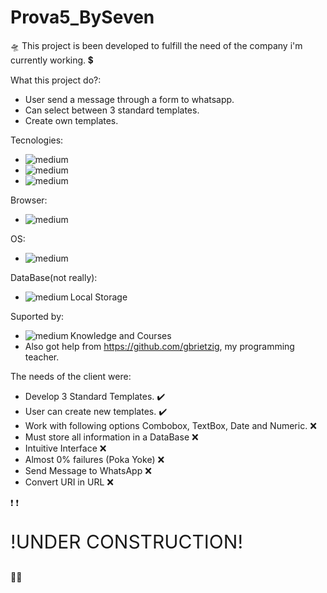 # Prova5_BySeven

:flying_saucer:
This project is been developed to fulfill the need of the company i'm currently working. :heavy_dollar_sign:

What this project do?:
  - User send a message through a form to whatsapp.
  - Can select between 3 standard templates.
  - Create own templates.


Tecnologies:
  - <img align="left" alt="medium" src="https://img.shields.io/badge/HTML5-E34F26?style=for-the-badge&logo=html5&logoColor=white"/>
  - <img align="left" alt="medium" src="https://img.shields.io/badge/CSS3-1572B6?style=for-the-badge&logo=css3&logoColor=white"/>
  - <img align='left' alt='medium' src='https://img.shields.io/badge/JavaScript-323330?style=for-the-badge&logo=javascript&logoColor=F7DF1E'/>
  
  
Browser:
  - <img align='left' alt='medium' src='https://img.shields.io/badge/Google_chrome-4285F4?style=for-the-badge&logo=Google-chrome&logoColor=white'/>


OS:
  - <img align='left' alt='medium' src='https://img.shields.io/badge/Windows-0078D6?style=for-the-badge&logo=windows&logoColor=white'/>


DataBase(not really):
  - <img align='left' alt='medium' src='https://img.shields.io/badge/Google_chrome-4285F4?style=for-the-badge&logo=Google-chrome&logoColor=white'/> Local Storage
  
Suported by:
  - <img align='left' alt='medium' src='https://img.shields.io/badge/Udemy-EC5252?style=for-the-badge&logo=Udemy&logoColor=white'/> Knowledge and Courses
  - Also got help from https://github.com/gbrietzig, my programming teacher.
  
  
The needs of the client were:
  - Develop 3 Standard Templates. :heavy_check_mark:
  - User can create new templates. :heavy_check_mark:
  - Work with following options Combobox, TextBox, Date and Numeric. :x:
  - Must store all information in a DataBase :x:
  - Intuitive Interface :x:
  - Almost 0% failures (Poka Yoke) :x:
  - Send Message to WhatsApp :x:
  - Convert URI in URL :x:

  :heavy_exclamation_mark: :heavy_exclamation_mark: <p style='font-size:30px'>!UNDER CONSTRUCTION!</p>:technologist:
